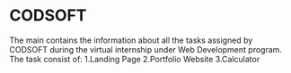 # CODSOFT
The main contains the information about all the tasks assigned by CODSOFT during the virtual internship under Web Development program.
The task consist of:
1.Landing Page
2.Portfolio Website
3.Calculator
